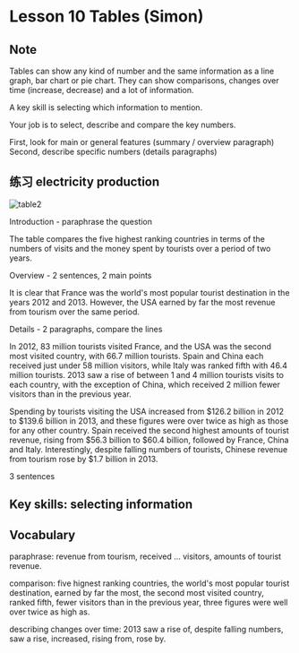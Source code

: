 # Lesson 10 Tables (Simon)

## Note

Tables can show any kind of number and the same information as a line graph, bar chart or pie chart. They can show comparisons, changes over time (increase, decrease) and a lot of information.

A key skill is selecting which information to mention.

Your job is to select, describe and compare the key numbers.

First, look for main or general features
(summary / overview paragraph)
Second, describe specific numbers
(details paragraphs)

## 练习 electricity production

![table2](https://github.com/Liuhongzhi2018/LearningforIELTS/blob/main/Figures/table2.PNG)

Introduction - paraphrase the question

The table compares the five highest ranking countries in terms of the numbers of visits and the money spent by tourists over a period of two years.

Overview - 2 sentences, 2 main points

It is clear that France was the world's most popular tourist destination in the years 2012 and 2013. However, the USA earned by far the most revenue from tourism over the same period.

Details - 2 paragraphs, compare the lines

In 2012, 83 million tourists visited France, and the USA was the second most visited country, with 66.7 million tourists. Spain and China each received just under 58 million visitors, while Italy was ranked fifth with 46.4 million tourists. 2013 saw a rise of between 1 and 4 million tourists visits to each country, with the exception of China, which received 2 million fewer visitors than in the previous year.

Spending by tourists visiting the USA increased from $126.2 billion in 2012 to $139.6 billion in 2013, and these figures were over twice as high as those for any other country. Spain received the second highest amounts of tourist revenue, rising from $56.3 billion to $60.4 billion, followed by France, China and Italy. Interestingly, despite falling numbers of tourists, Chinese revenue from tourism rose by $1.7 billion in 2013.

3 sentences

## Key skills: selecting information

## Vocabulary

paraphrase: revenue from tourism, received ... visitors, amounts of tourist revenue.

comparison: five hignest ranking countries, the world's most popular tourist destination, earned by far the most, the second most visited country, ranked fifth, fewer visitors than in the previous year, three figures were well over twice as high as.

describing changes over time: 2013 saw a rise of, despite falling numbers, saw a rise, increased, rising from, rose by.

